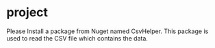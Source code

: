 # project
Please Install a package from Nuget named CsvHelper. This package is used to read the CSV file which contains the data.
